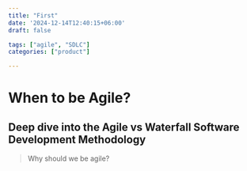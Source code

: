 ```yaml
---
title: "First"
date: '2024-12-14T12:40:15+06:00'
draft: false

tags: ["agile", "SDLC"]
categories: ["product"]

---
```


# When to be Agile?
## Deep dive into the Agile vs Waterfall Software Development Methodology

> Why should we be agile?
